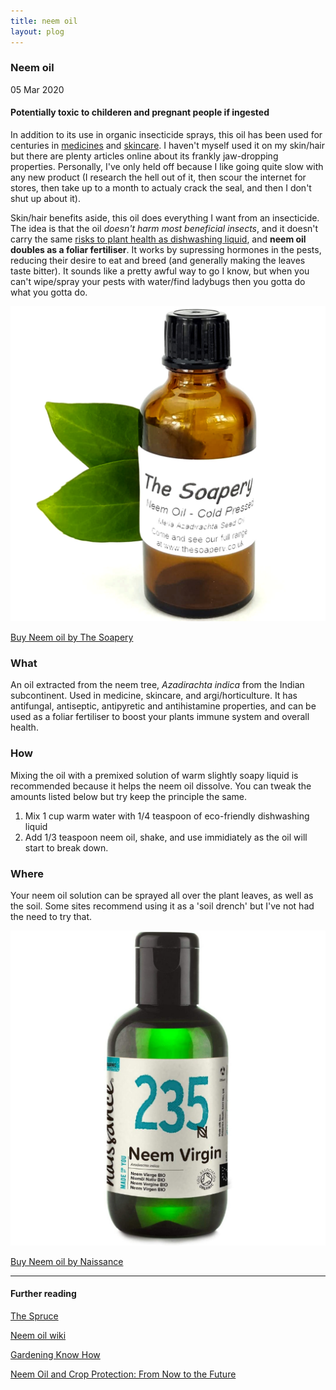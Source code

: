 ```yaml
---
title: neem oil
layout: plog
---
```


<!-- Text section -->
<section>
    <article>
        <div class="about">
            <div class="text-item">
                <h1>Neem oil</h1>
                <p class="date">05 Mar 2020</p>
                <h4>Potentially toxic to childeren and pregnant people if ingested</h4>
                <p>In addition to its use in organic insecticide sprays, this oil has been used for centuries in <a
                        href="https://www.medicalnewstoday.com/articles/327179#summary" target="blank">medicines</a>
                    and <a
                        href="https://www.vogue.in/content/skin-care-alphabet-neem-oil-benefits-for-skin-hair-ayurvedic-skincare-ingredient-for-acne">skincare</a>.
                    I haven't myself used it on my skin/hair but there are plenty articles online about its frankly
                    jaw-dropping properties. Personally, I've only held off because I like going quite slow with any
                    new product (I research the hell out of it, then scour the internet for stores, then take up to
                    a month to actualy crack the seal, and then I don't shut up about it).</p>
                <p>Skin/hair benefits aside, this oil does everything I want from an insecticide. The idea is that
                    the oil <em>doesn't harm most beneficial insects</em>, and it doesn't carry the same <a
                        href="https://extension.colostate.edu/topic-areas/insects/insect-control-soaps-and-detergents-5-547/"
                        target="blank">risks to plant health as dishwashing liquid</a>, and <strong>neem oil doubles
                        as a foliar fertiliser</strong>. It works by supressing hormones in the pests, reducing
                    their desire to eat and breed (and generally making the leaves taste bitter). It sounds like a
                    pretty awful way to go I know, but when you can't wipe/spray your pests with water/find ladybugs
                    then you gotta do what you gotta do.</p>
            </div>
            <div class="small-image">
                <a href="https://www.amazon.co.uk/Neem-Oil-50ml-Pressed-Unrefined/dp/B07G2DPR8C?ref_=ast_bbp_dp"
                    alt="Neem oil by The Soapery on Amazon.co.uk" target="blank"><img
                        src="resources/images/plog/TheSoapery_NeemOil_2.jpg">
                    <p>Buy Neem oil by The Soapery</p>
                </a>
            </div>
        </div>
        <div class="about">
            <div class="text-item">
                <h3>What</h3>
                <p>An oil extracted from the neem tree, <em>Azadirachta indica</em> from the Indian subcontinent.
                    Used in medicine, skincare, and argi/horticulture. It has antifungal, antiseptic, antipyretic
                    and antihistamine properties, and can be used as a foliar fertiliser to boost your plants immune
                    system and overall health.</p>
                <h3>How</h3>
                <p>Mixing the oil with a premixed solution of warm slightly soapy liquid is recommended because it
                    helps the neem oil dissolve. You can tweak the amounts listed below but try keep the principle
                    the same.</p>
                <ol>
                    <li>Mix 1 cup warm water with 1/4 teaspoon of eco-friendly dishwashing liquid</li>
                    <li>Add 1/3 teaspoon neem oil, shake, and use immidiately as the oil will start to break down.
                    </li>
                </ol>
                <h3>Where</h3>
                <p>Your neem oil solution can be sprayed all over the plant leaves, as well as the soil. Some sites
                    recommend using it as a 'soil drench' but I've not had the need to try that.</p>
            </div>
            <div class="small-image">
                <a href="https://www.amazon.co.uk/stores/node/1648793031?_encoding=UTF8&field-lbr_brands_browse-bin=Naissance&ref_=bl_dp_s_web_1648793031"
                    alt="Neem oil by Naissance on Amazon.co.uk" target="blank"><img
                        src="resources/images/plog/Naissance_NeemOil_2.jpg">
                    <p>Buy Neem oil by Naissance</p>
                </a>
            </div>
        </div>
    </article>
</section>


<section>
    <article>
        <div class="about">
            <div class="text-item">
                <hr>
                <h4>Further reading</h4>
                <a href="https://www.thespruce.com/using-neem-oil-as-an-organic-insecticide-2132579" target="blank">
                    <p>The Spruce</p>
                </a>
                <a href="https://en.wikipedia.org/wiki/Neem_oil" target="blank">
                    <p>Neem oil wiki</p>
                </a>
                <a href="https://www.gardeningknowhow.com/plant-problems/pests/pesticides/neem-oil-uses.htm"
                    target="blank">
                    <p>Gardening Know How</p>
                </a>
                <a href="https://core.ac.uk/download/pdf/82887334.pdf" target="blank">
                    <p>Neem Oil and Crop Protection: From Now to the Future</p>
                </a>
            </div>
        </div>
    </article>
</section>